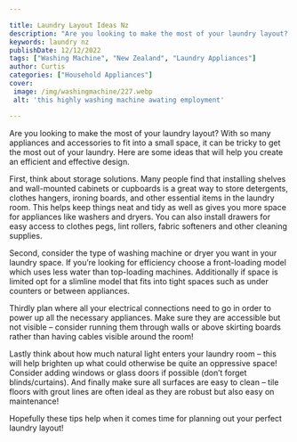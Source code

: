 ```yaml
---

title: Laundry Layout Ideas Nz
description: "Are you looking to make the most of your laundry layout? With so many appliances and accessories to fit into a small space, it can...you wont regret reading on"
keywords: laundry nz
publishDate: 12/12/2022
tags: ["Washing Machine", "New Zealand", "Laundry Appliances"]
author: Curtis
categories: ["Household Appliances"]
cover: 
 image: /img/washingmachine/227.webp
 alt: 'this highly washing machine awating employment'

---
```


Are you looking to make the most of your laundry layout? With so many appliances and accessories to fit into a small space, it can be tricky to get the most out of your laundry. Here are some ideas that will help you create an efficient and effective design.

First, think about storage solutions. Many people find that installing shelves and wall-mounted cabinets or cupboards is a great way to store detergents, clothes hangers, ironing boards, and other essential items in the laundry room. This helps keep things neat and tidy as well as gives you more space for appliances like washers and dryers. You can also install drawers for easy access to clothes pegs, lint rollers, fabric softeners and other cleaning supplies. 

Second, consider the type of washing machine or dryer you want in your laundry space. If you’re looking for efficiency choose a front-loading model which uses less water than top-loading machines. Additionally if space is limited opt for a slimline model that fits into tight spaces such as under counters or between appliances. 

Thirdly plan where all your electrical connections need to go in order to power up all the necessary appliances. Make sure they are accessible but not visible – consider running them through walls or above skirting boards rather than having cables visible around the room! 

Lastly think about how much natural light enters your laundry room – this will help brighten up what could otherwise be quite an oppressive space! Consider adding windows or glass doors if possible (don’t forget blinds/curtains). And finally make sure all surfaces are easy to clean – tile floors with grout lines are often ideal as they are robust but also easy on maintenance! 

Hopefully these tips help when it comes time for planning out your perfect laundry layout!
